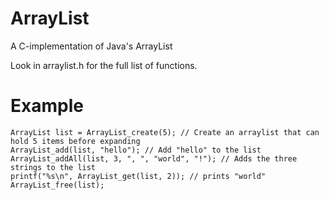 # ArrayList
A C-implementation of Java's ArrayList

Look in arraylist.h for the full list of functions.

# Example

    ArrayList list = ArrayList_create(5); // Create an arraylist that can hold 5 items before expanding
    ArrayList_add(list, "hello"); // Add "hello" to the list
    ArrayList_addAll(list, 3, ", ", "world", "!"); // Adds the three strings to the list
    printf("%s\n", ArrayList_get(list, 2)); // prints "world"
    ArrayList_free(list);
    
   
